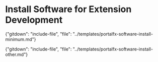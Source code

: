 # Install Software for Extension Development

<!-- document headers are in the individual documents -->

{"gitdown": "include-file", "file": "../templates/portalfx-software-install-minimum.md"}

{"gitdown": "include-file", "file": "../templates/portalfx-software-install-other.md"}